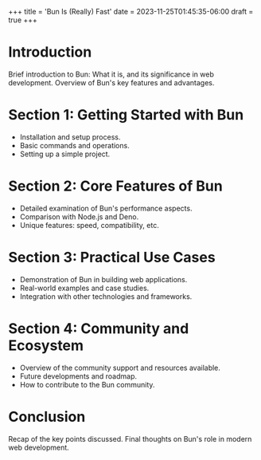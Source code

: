 +++
title = 'Bun Is (Really) Fast'
date = 2023-11-25T01:45:35-06:00
draft = true
+++


# Introduction

Brief introduction to Bun: What it is, and its significance in web development.
Overview of Bun's key features and advantages.

# Section 1: Getting Started with Bun

- Installation and setup process.
- Basic commands and operations.
- Setting up a simple project.

# Section 2: Core Features of Bun

- Detailed examination of Bun's performance aspects.
- Comparison with Node.js and Deno.
- Unique features: speed, compatibility, etc.

# Section 3: Practical Use Cases

- Demonstration of Bun in building web applications.
- Real-world examples and case studies.
- Integration with other technologies and frameworks.

# Section 4: Community and Ecosystem

- Overview of the community support and resources available.
- Future developments and roadmap.
- How to contribute to the Bun community.

# Conclusion

Recap of the key points discussed.
Final thoughts on Bun's role in modern web development.
